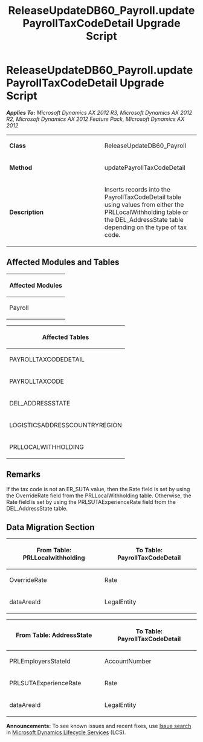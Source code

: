 ﻿---
title: ReleaseUpdateDB60_Payroll.updatePayrollTaxCodeDetail Upgrade Script
TOCTitle: ReleaseUpdateDB60_Payroll.updatePayrollTaxCodeDetail Upgrade Script
ms:assetid: 717d01f6-0d47-4167-e398-b4c8c95b8b44
ms:mtpsurl: https://msdn.microsoft.com/en-us/library/JJ685803(v=AX.60)
ms:contentKeyID: 49709003
ms.date: 05/18/2015
mtps_version: v=AX.60
---

# ReleaseUpdateDB60\_Payroll.updatePayrollTaxCodeDetail Upgrade Script 


_**Applies To:** Microsoft Dynamics AX 2012 R3, Microsoft Dynamics AX 2012 R2, Microsoft Dynamics AX 2012 Feature Pack, Microsoft Dynamics AX 2012_

<table>
<colgroup>
<col style="width: 50%" />
<col style="width: 50%" />
</colgroup>
<tbody>
<tr class="odd">
<td><p><strong>Class</strong></p></td>
<td><p>ReleaseUpdateDB60_Payroll</p></td>
</tr>
<tr class="even">
<td><p><strong>Method</strong></p></td>
<td><p>updatePayrollTaxCodeDetail</p></td>
</tr>
<tr class="odd">
<td><p><strong>Description</strong></p></td>
<td><p>Inserts records into the PayrollTaxCodeDetail table using values from either the PRLLocalWithholding table or the DEL_AddressState table depending on the type of tax code.</p></td>
</tr>
</tbody>
</table>


## Affected Modules and Tables

<table>
<colgroup>
<col style="width: 100%" />
</colgroup>
<thead>
<tr class="header">
<th><p>Affected Modules</p></th>
</tr>
</thead>
<tbody>
<tr class="odd">
<td><p>Payroll</p></td>
</tr>
</tbody>
</table>


<table>
<colgroup>
<col style="width: 100%" />
</colgroup>
<thead>
<tr class="header">
<th><p>Affected Tables</p></th>
</tr>
</thead>
<tbody>
<tr class="odd">
<td><p>PAYROLLTAXCODEDETAIL</p></td>
</tr>
<tr class="even">
<td><p>PAYROLLTAXCODE</p></td>
</tr>
<tr class="odd">
<td><p>DEL_ADDRESSSTATE</p></td>
</tr>
<tr class="even">
<td><p>LOGISTICSADDRESSCOUNTRYREGION</p></td>
</tr>
<tr class="odd">
<td><p>PRLLOCALWITHHOLDING</p></td>
</tr>
</tbody>
</table>


## Remarks

If the tax code is not an ER\_SUTA value, then the Rate field is set by using the OverrideRate field from the PRLLocalWithholding table. Otherwise, the Rate field is set by using the PRLSUTAExperienceRate field from the DEL\_AddressState table.

## Data Migration Section

<table>
<colgroup>
<col style="width: 50%" />
<col style="width: 50%" />
</colgroup>
<thead>
<tr class="header">
<th><p>From Table: PRLLocalwithholding</p></th>
<th><p>To Table: PayrollTaxCodeDetail</p></th>
</tr>
</thead>
<tbody>
<tr class="odd">
<td><p>OverrideRate</p></td>
<td><p>Rate</p></td>
</tr>
<tr class="even">
<td><p>dataAreaId</p></td>
<td><p>LegalEntity</p></td>
</tr>
</tbody>
</table>


<table>
<colgroup>
<col style="width: 50%" />
<col style="width: 50%" />
</colgroup>
<thead>
<tr class="header">
<th><p>From Table: AddressState</p></th>
<th><p>To Table: PayrollTaxCodeDetail</p></th>
</tr>
</thead>
<tbody>
<tr class="odd">
<td><p>PRLEmployersStateId</p></td>
<td><p>AccountNumber</p></td>
</tr>
<tr class="even">
<td><p>PRLSUTAExperienceRate</p></td>
<td><p>Rate</p></td>
</tr>
<tr class="odd">
<td><p>dataAreaId</p></td>
<td><p>LegalEntity</p></td>
</tr>
</tbody>
</table>

  
**Announcements:** To see known issues and recent fixes, use [Issue search](http://go.microsoft.com/fwlink/?linkid=389258) in [Microsoft Dynamics Lifecycle Services](http://go.microsoft.com/fwlink/?linkid=306505) (LCS).

